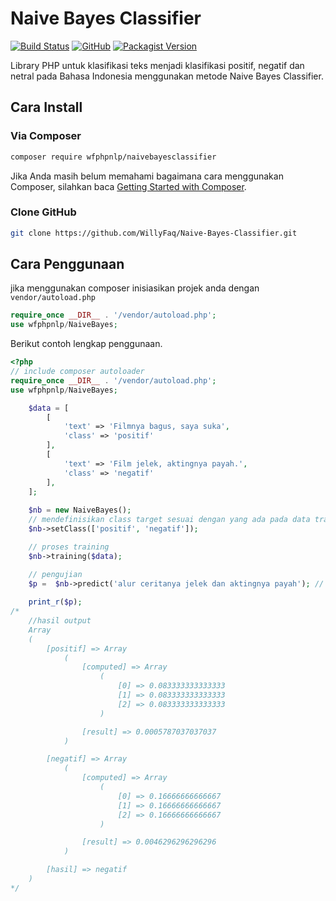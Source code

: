 # Naive Bayes Classifier

[![Build Status](https://travis-ci.org/WillyFaq/Naive-Bayes-Classifier.svg?branch=master)](https://travis-ci.org/github/WillyFaq/Naive-Bayes-Classifier)
[![GitHub](https://img.shields.io/github/license/willyfaq/Naive-Bayes-Classifier)](https://github.com/WillyFaq/Naive-Bayes-Classifier/blob/master/LICENSE)
[![Packagist Version](https://img.shields.io/packagist/v/willyfaq/Naive-Bayes-Classifier)](https://packagist.org/packages/wfphpnlp/naivebayesclassifier#dev-master)

Library PHP untuk klasifikasi teks menjadi klasifikasi positif, negatif dan netral pada Bahasa Indonesia menggunakan metode Naive Bayes Classifier.

## Cara Install
### Via Composer
```bash
composer require wfphpnlp/naivebayesclassifier
```
Jika Anda masih belum memahami bagaimana cara menggunakan Composer, silahkan baca [Getting Started with Composer](https://getcomposer.org/doc/00-intro.md).
### Clone GitHub
```bash
git clone https://github.com/WillyFaq/Naive-Bayes-Classifier.git
```
## Cara Penggunaan
jika menggunakan composer inisiasikan projek anda dengan `vendor/autoload.php`
```php
require_once __DIR__ . '/vendor/autoload.php';
use wfphpnlp/NaiveBayes;
```
Berikut contoh lengkap penggunaan.
```php
<?php
// include composer autoloader
require_once __DIR__ . '/vendor/autoload.php';
use wfphpnlp/NaiveBayes;

    $data = [
        [
            'text' => 'Filmnya bagus, saya suka',
            'class' => 'positif'
        ],
        [
            'text' => 'Film jelek, aktingnya payah.',
            'class' => 'negatif'
        ],
    ];
			
    $nb = new NaiveBayes();
    // mendefinisikan class target sesuai dengan yang ada pada data training.
    $nb->setClass(['positif', 'negatif']);

    // proses training
    $nb->training($data);

    // pengujian
    $p =  $nb->predict('alur ceritanya jelek dan aktingnya payah'); // output "negatif"
    
    print_r($p);
/*
    //hasil output
    Array
    (
        [positif] => Array
            (
                [computed] => Array
                    (
                        [0] => 0.083333333333333
                        [1] => 0.083333333333333
                        [2] => 0.083333333333333
                    )

                [result] => 0.0005787037037037
            )

        [negatif] => Array
            (
                [computed] => Array
                    (
                        [0] => 0.16666666666667
                        [1] => 0.16666666666667
                        [2] => 0.16666666666667
                    )

                [result] => 0.0046296296296296
            )

        [hasil] => negatif
    )
*/
```
